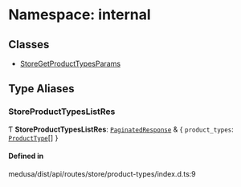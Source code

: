 # Namespace: internal

## Classes

- [StoreGetProductTypesParams](../classes/internal-44.StoreGetProductTypesParams.md)

## Type Aliases

### StoreProductTypesListRes

Ƭ **StoreProductTypesListRes**: [`PaginatedResponse`](internal-2.md#paginatedresponse) & { `product_types`: [`ProductType`](../classes/internal.ProductType.md)[]  }

#### Defined in

medusa/dist/api/routes/store/product-types/index.d.ts:9
